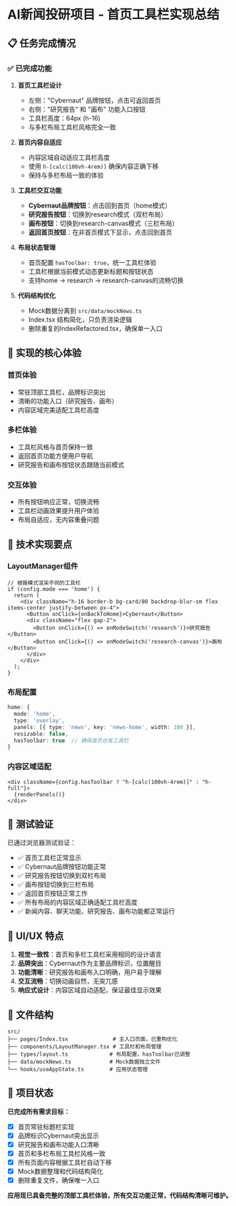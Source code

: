 # AI新闻投研项目 - 首页工具栏实现总结

## 📋 任务完成情况

### ✅ 已完成功能

1. **首页工具栏设计**
   - 左侧："Cybernaut" 品牌按钮，点击可返回首页
   - 右侧："研究报告" 和 "画布" 功能入口按钮
   - 工具栏高度：64px (h-16)
   - 与多栏布局工具栏风格完全一致

2. **首页内容自适应**
   - 内容区域自动适应工具栏高度
   - 使用 `h-[calc(100vh-4rem)]` 确保内容正确下移
   - 保持与多栏布局一致的体验

3. **工具栏交互功能**
   - **Cybernaut品牌按钮**：点击回到首页（home模式）
   - **研究报告按钮**：切换到research模式（双栏布局）
   - **画布按钮**：切换到research-canvas模式（三栏布局）
   - **返回首页按钮**：在非首页模式下显示，点击回到首页

4. **布局状态管理**
   - 首页配置 `hasToolbar: true`，统一工具栏体验
   - 工具栏根据当前模式动态更新标题和按钮状态
   - 支持home → research → research-canvas的流畅切换

5. **代码结构优化**
   - Mock数据分离到 `src/data/mockNews.ts`
   - Index.tsx 结构简化，只负责渲染逻辑
   - 删除重复的IndexRefactored.tsx，确保单一入口

## 🎯 实现的核心体验

### 首页体验
- 常驻顶部工具栏，品牌标识突出
- 清晰的功能入口（研究报告、画布）
- 内容区域完美适配工具栏高度

### 多栏体验
- 工具栏风格与首页保持一致
- 返回首页功能方便用户导航
- 研究报告和画布按钮状态跟随当前模式

### 交互体验
- 所有按钮响应正常，切换流畅
- 工具栏动画效果提升用户体验
- 布局自适应，无内容重叠问题

## 🚀 技术实现要点

### LayoutManager组件
```tsx
// 根据模式渲染不同的工具栏
if (config.mode === 'home') {
  return (
    <div className="h-16 border-b bg-card/80 backdrop-blur-sm flex items-center justify-between px-4">
      <Button onClick={onBackToHome}>Cybernaut</Button>
      <div className="flex gap-2">
        <Button onClick={() => onModeSwitch('research')}>研究报告</Button>
        <Button onClick={() => onModeSwitch('research-canvas')}>画布</Button>
      </div>
    </div>
  );
}
```

### 布局配置
```typescript
home: {
  mode: 'home',
  type: 'overlay',
  panels: [{ type: 'news', key: 'news-home', width: 100 }],
  resizable: false,
  hasToolbar: true  // 确保首页也有工具栏
}
```

### 内容区域适配
```tsx
<div className={config.hasToolbar ? "h-[calc(100vh-4rem)]" : "h-full"}>
  {renderPanels()}
</div>
```

## 📱 测试验证

已通过浏览器测试验证：
- ✅ 首页工具栏正常显示
- ✅ Cybernaut品牌按钮功能正常
- ✅ 研究报告按钮切换到双栏布局
- ✅ 画布按钮切换到三栏布局
- ✅ 返回首页按钮正常工作
- ✅ 所有布局的内容区域正确适配工具栏高度
- ✅ 新闻内容、聊天功能、研究报告、画布功能都正常运行

## 🎨 UI/UX 特点

1. **视觉一致性**：首页和多栏工具栏采用相同的设计语言
2. **品牌突出**：Cybernaut作为主要品牌标识，位置醒目
3. **功能清晰**：研究报告和画布入口明确，用户易于理解
4. **交互流畅**：切换动画自然，无突兀感
5. **响应式设计**：内容区域自动适配，保证最佳显示效果

## 📁 文件结构

```
src/
├── pages/Index.tsx              # 主入口页面，已重构优化
├── components/LayoutManager.tsx # 工具栏和布局管理
├── types/layout.ts             # 布局配置，hasToolbar已调整
├── data/mockNews.ts            # Mock数据独立文件
└── hooks/useAppState.ts        # 应用状态管理
```

## 🏁 项目状态

**已完成所有需求目标：**
- [x] 首页常驻标题栏实现
- [x] 品牌标识Cybernaut突出显示  
- [x] 研究报告和画布功能入口清晰
- [x] 首页和多栏布局工具栏风格一致
- [x] 所有页面内容根据工具栏自动下移
- [x] Mock数据整理和代码结构简化
- [x] 删除重复文件，确保唯一入口

**应用现已具备完整的顶部工具栏体验，所有交互功能正常，代码结构清晰可维护。**
